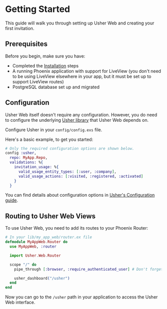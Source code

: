 # Getting Started

This guide will walk you through setting up Usher Web and creating your first invitation.

## Prerequisites

Before you begin, make sure you have:

- Completed the [Installation](installation.md) steps
- A running Phoenix application with support for LiveView (you don't need to be using LiveView elsewhere in your app, but it must be set up to support LiveView routes)
- PostgreSQL database set up and migrated

## Configuration

Usher Web itself doesn't require any configuration. However, you do need to configure the underlying [Usher library](https://hexdocs.pm/usher) that Usher Web depends on.

Configure Usher in your `config/config.exs` file.

Here's a basic example, to get you started:

```elixir
# Only the required configuration options are shown below.
config :usher,
  repo: MyApp.Repo,
  validations: %{
    invitation_usage: %{
      valid_usage_entity_types: [:user, :company],
      valid_usage_actions: [:visited, :registered, :activated]
    }
  }
```

You can find details about configuration options in [Usher's Configuration guide](https://hexdocs.pm/usher/configuration.html).

## Routing to Usher Web Views

To use Usher Web, you need to add its routes to your Phoenix Router:

```elixir
# In your lib/my_app_web/router.ex file
defmodule MyAppWeb.Router do
  use MyAppWeb, :router

  import Usher.Web.Router

  scope "/" do
    pipe_through [:browser, :require_authenticated_user] # Don't forget about auth!

    usher_dashboard("/usher")
  end
end
```

Now you can go to the `/usher` path in your application to access the Usher Web interface.
